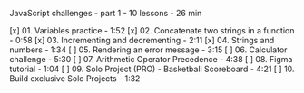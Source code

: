 JavaScript challenges - part 1 - 10 lessons - 26 min

[x] 01. Variables practice - 1:52
[x] 02. Concatenate two strings in a function - 0:58
[x] 03. Incrementing and decrementing - 2:11
[x] 04. Strings and numbers - 1:34
[ ] 05. Rendering an error message - 3:15
[ ] 06. Calculator challenge - 5:30
[ ] 07. Arithmetic Operator Precedence - 4:38
[ ] 08. Figma tutorial - 1:04
[ ] 09. Solo Project (PRO) - Basketball Scoreboard - 4:21
[ ] 10. Build exclusive Solo Projects - 1:32